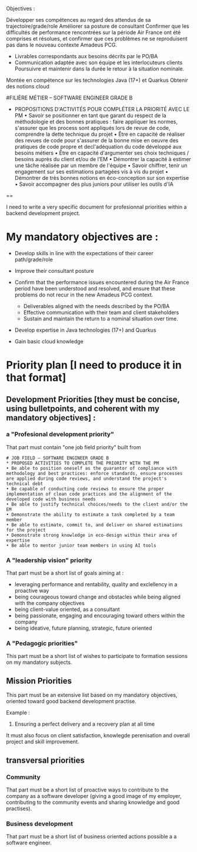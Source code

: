 Objectives :

Développer ses compétences au regard des attendus de sa trajectoire/grade/role
Améliorer sa posture de consultant
Confirmer que les difficultés de performance rencontrées sur la période Air France ont été comprises et résolues, et confirmer que ces problèmes ne se reproduisent pas dans le nouveau contexte Amadeus PCG.
-  Livrables correspondants aux besoins décrits par le PO/BA
- Communication adaptée avec son équipe et les interlocuteurs clients
Poursuivre et maintenir dans la durée le retour à la situation nominale.

Montée en compétence sur les technologies Java (17+) et Quarkus
Obtenir des notions cloud


#FILIÈRE MÉTIER – SOFTWARE ENGINEER GRADE B
* PROPOSITIONS D'ACTIVITÉS POUR COMPLÉTER LA PRIORITÉ AVEC LE PM
• Savoir se positionner en tant que garant du respect de la méthodologie et des bonnes pratiques : faire appliquer les normes, s'assurer que les process sont appliqués lors de revue de code, comprendre la dette technique du projet
• Être en capacité de réaliser des revues de code pour s'assurer de la bonne mise en oeuvre des pratiques de code propre et decl'adéquation du code développé aux besoins métiers
• Être en capacité d'argumenter ses choix techniques / besoins auprès du client et/ou de l’EM
• Démontrer la capacité à estimer une tâche réalisée par un membre de l'équipe
• Savoir chiffrer, tenir un engagement sur ses estimations partagées vis à vis du projet
• Démontrer de très bonnes notions en éco-conception sur son expertise
• Savoir accompagner des plus juniors pour utiliser les outils d'IA


==

I need to write a very specific document for profesionnal priorities within a backend development project. 

# My mandatory objectives are :

* Develop skills in line with the expectations of their career path/grade/role  
* Improve their consultant posture  
* Confirm that the performance issues encountered during the Air France period have been understood and resolved, and ensure that these problems do not recur in the new Amadeus PCG context.  

  - Deliverables aligned with the needs described by the PO/BA  
  - Effective communication with their team and client stakeholders  
  - Sustain and maintain the return to a nominal situation over time.  

* Develop expertise in Java technologies (17+) and Quarkus  
* Gain basic cloud knowledge  

# Priority plan [I need to produce it in that format]

## Development Priorities [they must be concise, using bulletpoints, and coherent with my mandatory objectives] :

### a "Profesional development priority"

That part must contain "one job field priority" built from 

```
# JOB FIELD – SOFTWARE ENGINEER GRADE B
* PROPOSED ACTIVITIES TO COMPLETE THE PRIORITY WITH THE PM
• Be able to position oneself as the guarantor of compliance with methodology and best practices: enforce standards, ensure processes are applied during code reviews, and understand the project's technical debt  
• Be capable of conducting code reviews to ensure the proper implementation of clean code practices and the alignment of the developed code with business needs  
• Be able to justify technical choices/needs to the client and/or the EM  
• Demonstrate the ability to estimate a task completed by a team member  
• Be able to estimate, commit to, and deliver on shared estimations for the project  
• Demonstrate strong knowledge in eco-design within their area of expertise  
• Be able to mentor junior team members in using AI tools  
```

### A "leadership vision" priority

That part must be a short list of goals aiming at :
* leveraging performance and rentability, quality and exclellency in a proactive way
* being courageous toward change and obstacles while being aligned with the company objectives
* being client-value oriented, as a consultant
* being passionate, engaging and encouraging toward others within the company 
* being ideative, future planning, strategic, future oriented

### A "Pedagogic priorities"

This part must be a short list of wishes to participate to formation sessions on my mandatory subjects.

## Mission Priorities

This part must be an extensive list based on my mandatory objectives, oriented toward good backend development practise.

Example :
1. Ensuring a perfect delivery and a recovery plan at all time

It must also focus on client satisfaction, knowlegde perenisation and overall project and skill improvement. 

## transversal priorities

### Community 

That part must be a short list of proactive ways to contribute to the company as a software developer (giving a good image of my employer, contributing to the community events and sharing knowledge and good practises).

### Business development

That part must be a short list of business oriented actions possible a a software engineer.
